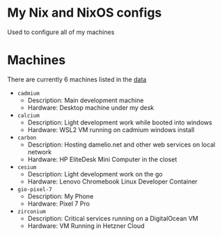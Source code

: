 # My Nix and NixOS configs

Used to configure all of my machines

# Machines

There are currently 6 machines listed in the [data](./homelab.toml)


  - `cadmium`
    - Description: Main development machine
    - Hardware: Desktop machine under my desk
  - `calcium`
    - Description: Light development work while booted into windows
    - Hardware: WSL2 VM running on cadmium windows install
  - `carbon`
    - Description: Hosting damelio.net and other web services on local network
    - Hardware: HP EliteDesk Mini Computer in the closet
  - `cesium`
    - Description: Light development work on the go
    - Hardware: Lenovo Chromebook Linux Developer Container
  - `gio-pixel-7`
    - Description: My Phone
    - Hardware: Pixel 7 Pro
  - `zirconium`
    - Description: Critical services running on a DigitalOcean VM
    - Hardware: VM Running in Hetzner Cloud

